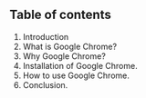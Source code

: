 ## Table of contents
1. Introduction
2. What is Google Chrome?
3. Why Google Chrome?
4. Installation of Google Chrome.
5. How to use Google Chrome.
6. Conclusion.